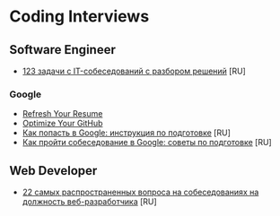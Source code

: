 # Coding Interviews

## Software Engineer

* [123 задачи с IT-собеседований с разбором решений](https://tproger.ru/articles/problems/) [RU]

### Google

* [Refresh Your Resume](https://www.udacity.com/course/refresh-your-resume--ud243)
* [Optimize Your GitHub](https://www.udacity.com/course/optimize-your-github--ud247)
* [Как попасть в Google: инструкция по подготовке](https://tproger.ru/articles/work-in-google/) [RU]
* [Как пройти собеседование в Google: советы по подготовке](https://tproger.ru/translations/google-interview-tips/) [RU]

## Web Developer

* [22 самых распространенных вопроса на собеседованиях на должность веб-разработчика](https://tproger.ru/digest/most-common-questions-of-web-developer-interview/) [RU]
